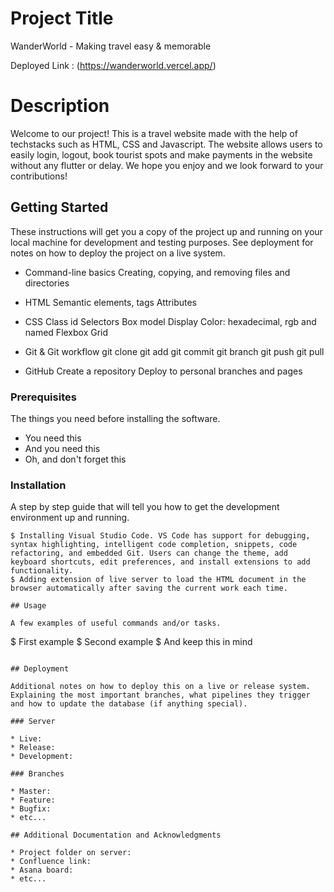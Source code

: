 # Project Title
WanderWorld - Making travel easy & memorable

Deployed Link : (https://wanderworld.vercel.app/)

# Description
Welcome to our project! This is a travel website made with the help of techstacks such as HTML, CSS and Javascript. The website allows users to  easily login, logout, book tourist spots and make payments in the website without any flutter or delay. We hope you enjoy and we look forward to your contributions!

## Getting Started

These instructions will get you a copy of the project up and running on your local machine for development and testing purposes. See deployment for notes on how to deploy the project on a live system.

* Command-line basics
Creating, copying, and removing files and directories

* HTML
Semantic elements, tags
Attributes

* CSS
Class
id
Selectors
Box model
Display
Color: hexadecimal, rgb and named
Flexbox
Grid

* Git & Git workflow
git clone
git add
git commit
git branch
git push
git pull

* GitHub
Create a repository
Deploy to personal branches and pages

### Prerequisites

The things you need before installing the software.

* You need this
* And you need this
* Oh, and don't forget this

### Installation

A step by step guide that will tell you how to get the development environment up and running.

```
$ Installing Visual Studio Code. VS Code has support for debugging, syntax highlighting, intelligent code completion, snippets, code refactoring, and embedded Git. Users can change the theme, add keyboard shortcuts, edit preferences, and install extensions to add functionality.
$ Adding extension of live server to load the HTML document in the browser automatically after saving the current work each time.

## Usage

A few examples of useful commands and/or tasks.
```
$ First example
$ Second example
$ And keep this in mind
```

## Deployment

Additional notes on how to deploy this on a live or release system. Explaining the most important branches, what pipelines they trigger and how to update the database (if anything special).

### Server

* Live:
* Release:
* Development:

### Branches

* Master:
* Feature:
* Bugfix:
* etc...

## Additional Documentation and Acknowledgments

* Project folder on server:
* Confluence link:
* Asana board:
* etc...
